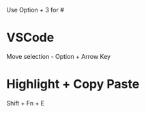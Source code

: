 Use Option + 3 for #


# VSCode
Move selection - Option + Arrow Key


# Highlight + Copy Paste
Shift + Fn + E